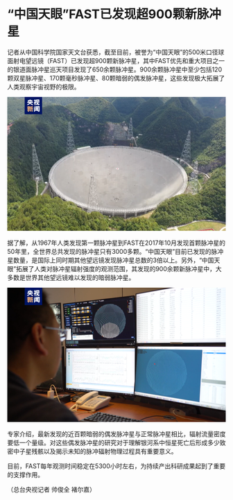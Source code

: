 # “中国天眼”FAST已发现超900颗新脉冲星

记者从中国科学院国家天文台获悉，截至目前，被誉为“中国天眼”的500米口径球面射电望远镜（FAST）已发现超900颗新脉冲星，其中FAST优先和重大项目之一的银道面脉冲星巡天项目发现了650余颗脉冲星。900余颗脉冲星中至少包括120颗双星脉冲星、170颗毫秒脉冲星、80颗暗弱的偶发脉冲星，这些发现极大拓展了人类观察宇宙视野的极限。

![03c9065fc1d285535f37f00efe61cf7e.jpg](https://raw.githubusercontent.com/qqhsx/qqnews_image/main/2024/04/17/“中国天眼”FAST已发现超900颗新脉冲星/03c9065fc1d285535f37f00efe61cf7e.jpg)

据了解，从1967年人类发现第一颗脉冲星到FAST在2017年10月发现首颗脉冲星的50年里，全世界总共发现的脉冲星只有3000多颗。“中国天眼”目前已发现的脉冲星数量，是国际上同时期其他望远镜发现脉冲星总数的3倍以上。另外，“中国天眼”拓展了人类对脉冲星辐射强度的观测范围，其发现的900余颗新脉冲星中，大多数是世界其他望远镜难以发现的暗弱脉冲星。

![b37db244d636c92d6acbb6390d6b732d.jpg](https://raw.githubusercontent.com/qqhsx/qqnews_image/main/2024/04/17/“中国天眼”FAST已发现超900颗新脉冲星/b37db244d636c92d6acbb6390d6b732d.jpg)

专家介绍，最新发现的近百颗暗弱的偶发脉冲星与正常脉冲星相比，辐射流量密度要低一个量级。对这些偶发脉冲星的研究对于理解银河系中恒星死亡后形成多少致密中子星残骸以及揭示未知的脉冲辐射物理过程具有重要意义。

目前，FAST每年观测时间稳定在5300小时左右，为持续产出科研成果起到了重要的支撑作用。

（总台央视记者 帅俊全 褚尔嘉）

